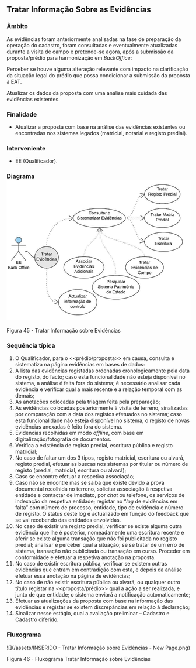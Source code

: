 ## Tratar Informação Sobre as Evidências

### Âmbito

As evidências foram anteriormente analisadas na fase de preparação da operação do cadastro, foram consultadas e eventualmente atualizadas durante a visita de campo e pretende-se agora, após a submissão da proposta/prédio para harmonização em _BackOffice_:

Perceber se houve alguma alteração relevante com impacto na clarificação da situação legal do prédio que possa condicionar a submissão da proposta à EAT.

Atualizar os dados da proposta com uma análise mais cuidada das evidências existentes.

### Finalidade

* Atualizar a proposta com base na análise das evidências existentes ou encontradas nos sistemas legados \(matricial, notarial e registo predial\).

### Interveniente

* EE \(Qualificador\).

### Diagrama![](/assets/45.jpg)

Figura 45 - Tratar Informação sobre Evidências

### Sequência típica

1. O Qualificador, para o &lt;&lt;prédio/proposta&gt;&gt; em causa, consulta e sistematiza na página evidências em bases de dados:
2. A lista das evidências registadas ordenadas cronologicamente pela data do registo, do facto; caso esta funcionalidade não esteja disponível no sistema, a análise é feita fora do sistema; é necessário analisar cada evidência e verificar qual a mais recente e a relação temporal com as demais;
3. As anotações colocadas pela triagem feita pela preparação;
4. As evidências colocadas posteriormente à visita de terreno, sinalizadas por comparação com a data dos registos efetuados no sistema; caso esta funcionalidade não esteja disponível no sistema, o registo de novas evidências anexadas é feito fora do sistema.
5. Evidências recolhidas em modo _offline_, com base em digitalização/fotografia de documentos.
6. Verifica a existência de registo predial, escritura pública e registo matricial;
7. No caso de faltar um dos 3 tipos, registo matricial, escritura ou alvará, registo predial, efetuar as buscas nos sistemas por titular ou número de registo \(predial, matricial, escritura ou alvará\);
8. Caso se encontre efetuar a respetiva associação;
9. Caso não se encontre mas se saiba que existe devido a prova documental recolhida no terreno, solicitar associação à respetiva entidade e contactar de imediato, por _chat_ ou telefone, os serviços de indexação da respetiva entidade; registar no “_log_ de evidências em falta” com número de processo, entidade, tipo de evidência e número de registo. O status deste log é actualizado em função do feedback que se vai recebendo das entidades envolvidas.
10. No caso de existir um registo predial, verificar se existe alguma outra evidência que lhe é posterior, nomeadamente uma escritura recente e aferir se existe alguma transação que não foi publicitada no registo predial; analisar e perceber qual a situação; se se tratar de um erro de sistema, transação não publicitada ou transação em curso. Proceder em conformidade e efetuar a respetiva anotação na proposta.
11. No caso de existir escritura pública, verificar se existem outras evidências que entram em contradição com esta, e depois da análise efetuar essa anotação na página de evidências;
12. No caso de não existir escritura pública ou alvará, ou qualquer outro título registar na &lt;&lt;proposta/prédio&gt;&gt; qual a ação a ser realizada, e junto de que entidade; o sistema enviará a notificação automaticamente;
13. Efetuar as atualizações da proposta com base na informação das evidências e registar se existem discrepâncias em relação à declaração;
14. Sinalizar nesse estágio, qual a avaliação preliminar – Cadastro e Cadastro diferido.

### Fluxograma

![](/assets/INSERIDO - Tratar Informação sobre Evidências - New Page.png)

Figura 46 - Fluxograma Tratar Informação sobre Evidências

